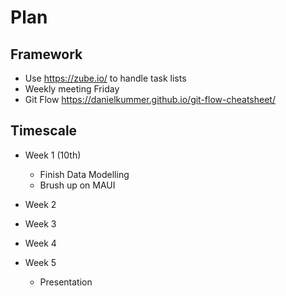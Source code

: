 # Plan

## Framework

- Use <https://zube.io/> to handle task lists
- Weekly meeting Friday
- Git Flow <https://danielkummer.github.io/git-flow-cheatsheet/>

## Timescale

- Week 1 (10th)
  - Finish Data Modelling
  - Brush up on MAUI

- Week 2


- Week 3


- Week 4


- Week 5
  - Presentation
